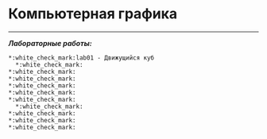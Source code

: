 # Компьютерная графика
***
***Лабораторные работы:***

    *:white_check_mark:lab01 - Движущийся куб
      *:white_check_mark:
    *:white_check_mark:
    *:white_check_mark:
    *:white_check_mark:
    *:white_check_mark:
    *:white_check_mark:
      *:white_check_mark:
    *:white_check_mark:
    *:white_check_mark:
    *:white_check_mark:
    
